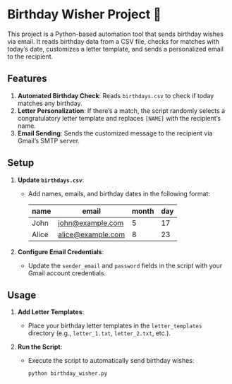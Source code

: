 # Birthday Wisher Project 🎉

This project is a Python-based automation tool that sends birthday wishes via email. It reads birthday data from a CSV file, checks for matches with today’s date, customizes a letter template, and sends a personalized email to the recipient.

## Features

1. **Automated Birthday Check**: Reads `birthdays.csv` to check if today matches any birthday.
2. **Letter Personalization**: If there’s a match, the script randomly selects a congratulatory letter template and replaces `[NAME]` with the recipient’s name.
3. **Email Sending**: Sends the customized message to the recipient via Gmail’s SMTP server.

## Setup

1. **Update `birthdays.csv`**:
   - Add names, emails, and birthday dates in the following format:

     | name  | email             | month | day |
     |-------|--------------------|-------|-----|
     | John  | john@example.com   | 5     | 17  |
     | Alice | alice@example.com  | 8     | 23  |

2. **Configure Email Credentials**:
   - Update the `sender_email` and `password` fields in the script with your Gmail account credentials.

## Usage

1. **Add Letter Templates**:
   - Place your birthday letter templates in the `letter_templates` directory (e.g., `letter_1.txt`, `letter_2.txt`, etc.).

2. **Run the Script**:
   - Execute the script to automatically send birthday wishes:
     ```bash
     python birthday_wisher.py
     ```


